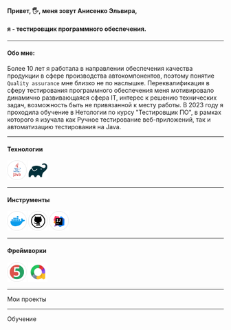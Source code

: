 #### Привет, 🖐, меня зовут Анисенко Эльвира, 
#### я - тестировщик программного обеспечения.
***
#### Обо мне: 
Более 10 лет я работала  в направлении обеспечения качества продукции в сфере производства автокомпонентов, поэтому понятие `Quality assurance` мне близко не по наслышке. 
Переквалификация в сферу тестирования программного обеспечения меня мотивировало динамично развивающаяся сфера IT, интерес к решению технических задач, возможность быть не привязанной к месту работы. 
В 2023 году я проходила обучение в Нетологии по курсу "Тестировщик ПО", в рамках которого  я изучала как Ручное тестирование веб-приложений, так и автоматизацию тестирования на Java.
***
#### Технологии 
<div>   <img src="https://github.com/ElviraAnisenko/ElviraAnisenko/blob/main/tools_Java_color.png" title="java" alt="java" width="45" height="45"/> 
<img src="https://github.com/ElviraAnisenko/ElviraAnisenko/blob/main/gradle-knowledge-graph-logo.png" title="java" alt="java" width="45" height="45"/>
</div>

***

#### Инструменты
<div> <img src="https://github.com/ElviraAnisenko/ElviraAnisenko/blob/main/tools_Docker_color.png" title="Docker" alt="Docker" width="45" height="45"/> 
 <img src="https://github.com/ElviraAnisenko/ElviraAnisenko/blob/main/tools_GitHub_color.png" title="GitHub" alt="GitHub" width="45" height="45"/> 
<img src="https://github.com/ElviraAnisenko/ElviraAnisenko/blob/main/tools_IntelliJ_IDEA_color.png" title="IDEA" alt="IDEA" width="45" height="45"/> 
</div>

***
#### Фреймворки
<div> <img src="https://github.com/ElviraAnisenko/ElviraAnisenko/blob/main/tools_JUnit_color.png" title="junit" alt="junit" width="45" height="45"/>
<img src="https://github.com/ElviraAnisenko/ElviraAnisenko/blob/main/allure%20report.png" title="allure" alt="allure" width="45" height="45"/> 
</div>

***
Мои проекты

***
Обучение



 

